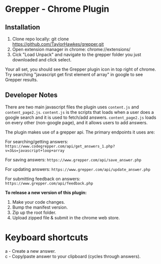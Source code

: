 # Grepper - Chrome Plugin

## Installation

1. Clone repo locally: git clone https://github.com/TaylorHawkes/grepper.git
2. Open extension manager in chrome: chrome://extensions/
3. Cick "Load Unpack" and navigate to the grepper folder you just downloaded and click select.  

Your all set, you should see the Grepper plugin icon in top right of chrome. Try searching "javascript get first element of array" in google to see Grepper results. 

## Developer Notes

There are two main javascript files the plugin uses `content.js` and `content_page2.js`.  `content.js` is the scripts that loads when a user does a google search and it is used to fetch/add answers. `content_page2.js` loads on every other (non-google page), and it allows users to add answers. 


The plugin makes use of a grepper api. The primary endpoints it uses are:

For searching/getting answers: 
```https://www.codegrepper.com/api/get_answers_1.php?v=3&s=javascript+loop+array```

For saving answers: 
```https://www.grepper.com/api/save_answer.php```

For updating answers: 
```https://www.grepper.com/api/update_answer.php```

For submitting feedback on answers: 
```https://www.grepper.com/api/feedback.php```

**To release a new version of this plugin:**
1. Make your code changes. 
2. Bump the manifest version. 
3. Zip up the root folder.
4. Upload zipped file & submit in the chrome web store.


# Keyboard shortcuts
a - Create a new answer. <br/>
c - Copy/paste answer to your clipboard (cycles through answers).  <br/>

